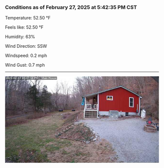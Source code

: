 ### Conditions as of February 27, 2025 at 5:42:35 PM CST 

Temperature: 52.50 &deg;F

Feels like: 52.50 &deg;F

Humidity: 63%

Wind Direction: SSW

Windspeed: 0.2 mph

Wind Gust: 0.7 mph

---

<img src="./images/latest.jpeg"/>

